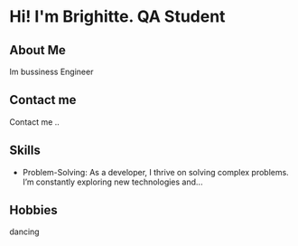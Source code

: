 # Hi! I'm Brighitte. QA Student
## About Me 
Im bussiness Engineer
## Contact me 
Contact me ..
## Skills
- Problem-Solving: As a developer, I thrive on solving complex problems. I’m constantly exploring new technologies and...
## Hobbies
dancing